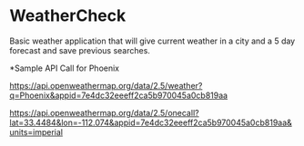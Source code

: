 # WeatherCheck
Basic weather application that will give current weather in a city and a 5 day forecast and save previous searches.


*Sample API Call for Phoenix

https://api.openweathermap.org/data/2.5/weather?q=Phoenix&appid=7e4dc32eeeff2ca5b970045a0cb819aa

https://api.openweathermap.org/data/2.5/onecall?lat=33.4484&lon=-112.074&appid=7e4dc32eeeff2ca5b970045a0cb819aa&units=imperial
